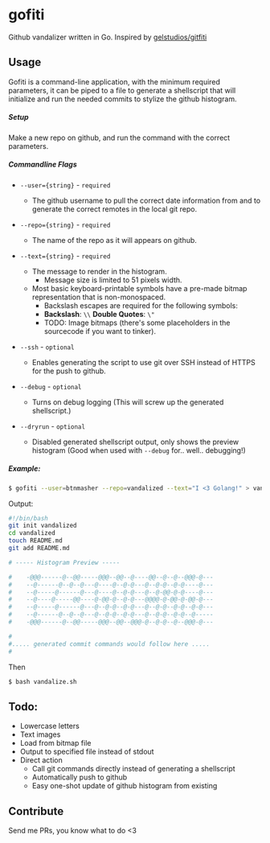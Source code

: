 # gofiti
Github vandalizer written in Go. Inspired by [gelstudios/gitfiti](https://github.com/gelstudios/gitfiti)

## Usage

Gofiti is a command-line application, with the minimum required parameters, it can be piped to a file to generate a shellscript that will initialize and run the needed commits to stylize the github histogram.

##### Setup

Make a new repo on github, and run the command with the correct parameters.

##### Commandline Flags

- `--user={string}` - `required`
  - The github username to pull the correct date information from and to generate the correct remotes in the local git repo.

- `--repo={string}` - `required`
  - The name of the repo as it will appears on github.

- `--text={string}` - `required`
  - The message to render in the histogram.
    - Message size is limited to 51 pixels width.
  - Most basic keyboard-printable symbols have a pre-made bitmap representation that is non-monospaced.
    - Backslash escapes are required for the following symbols:
    - **Backslash**: `\\` **Double Quotes**: `\"`
    - TODO: Image bitmaps (there's some placeholders in the sourcecode if you want to tinker).

- `--ssh` - `optional`
  - Enables generating the script to use git over SSH instead of HTTPS for the push to github.

- `--debug` - `optional`
  - Turns on debug logging (This will screw up the generated shellscript.)

- `--dryrun` - `optional`
  - Disabled generated shellscript output, only shows the preview histogram (Good when used with `--debug` for.. well.. debugging!)

##### Example:

```BASH
$ gofiti --user=btnmasher --repo=vandalized --text="I <3 Golang!" > vandalize.sh
```

Output:

```BASH
#!/bin/bash
git init vandalized
cd vandalized
touch README.md
git add README.md

# ----- Histogram Preview -----

#    -@@@------@--@@-----@@@--@@--@----@@--@--@--@@@-@---
#    --@------@--@--@---@----@--@-@---@--@-@--@-@----@---
#    --@-----@------@---@----@--@-@---@--@-@@-@-@----@---
#    --@----@-----@@----@-@@-@--@-@---@@@@-@-@@-@-@@-@---
#    --@-----@------@---@--@-@--@-@---@--@-@--@-@--@-@---
#    --@------@--@--@---@--@-@--@-@---@--@-@--@-@--@-----
#    -@@@------@--@@-----@@@--@@--@@@-@--@-@--@--@@@-@---

#
#..... generated commit commands would follow here .....
#
```

Then

```BASH
$ bash vandalize.sh
```

## Todo:

- Lowercase letters
- Text images
- Load from bitmap file
- Output to specified file instead of stdout
- Direct action
  - Call git commands directly instead of generating a shellscript
  - Automatically push to github
  - Easy one-shot update of github histogram from existing

## Contribute

Send me PRs, you know what to do <3